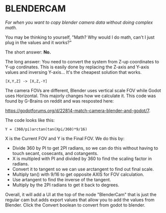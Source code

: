 # BLENDERCAM
_For when you want to copy blender camera data without doing complex math._

You may be thinking to yourself, "Math? Why would I do math, can't I just plug in the values and it works?"

The short answer: 
  __No.__ 

The long answer: 
You need to convert the system from Z-up coordinates to Y-up cordinates. This is easily done by replacing the Z-axis and Y-axis values and inversing Y-axis... It's the cheapest solution that works.
```
[X,Y,Z] -> [X,Z,-Y]
```
The camera FOVs are different, Blender uses vertical scale FOV while Godot uses Horizontal. This majorly changes how we calculate it. This code was found by G-Brains on reddit and was resposted here: 

https://godotforums.org/d/22814-match-camera-blender-and-godot/7. 

The code looks like this:
```
Y = (360/pi)arctan(tan(Xpi/360)*9/16)
```
X is the Current FOV and Y is the Final FOV. We do this by:
* Divide 360 by PI to get 2PI radians, so we can do this without having to touch secant, cosecants, and cotangents.
* X is multipled with PI and divided by 360 to find the scaling factor in radians.
* Convert it to tangent so we can use arctangent to find out final scale.
* Multiply tan() with 9/16 to get opposite AXIS for FOV calculation.
* Use artangent to find the inverse of the tangent.
* Multiply by the 2PI radians to get it back to degrees.

Overall, it will add a UI at the top of the node "BlenderCam" that is just the regular cam but adds export values that allow you to add the values from Blender. Click the Convert boolean to convert from godot to blender.
